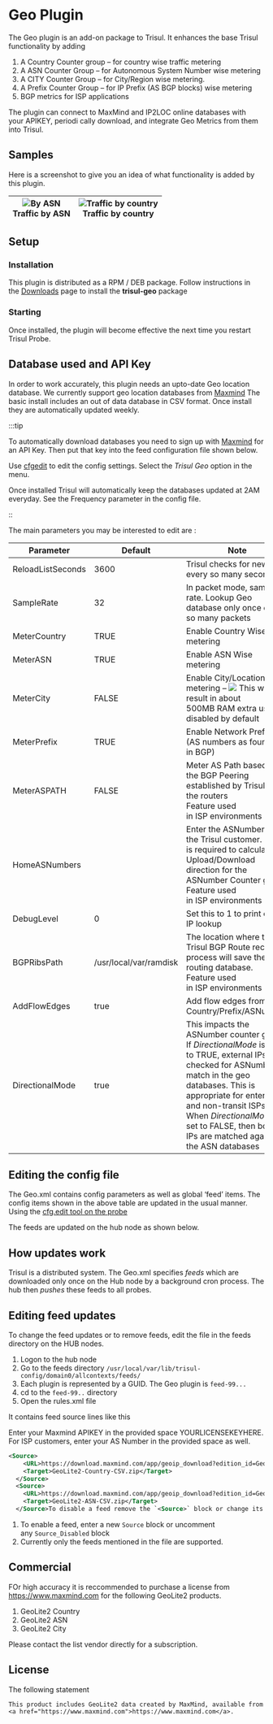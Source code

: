 # Geo Plugin

The Geo plugin is an add-on package to Trisul. It enhances the base Trisul functionality by adding

1. A Country Counter group – for country wise traffic metering
2. A ASN Counter Group – for Autonomous System Number wise metering
3. A CITY Counter Group – for City/Region wise metering.
4. A Prefix Counter Group – for IP Prefix (AS BGP blocks) wise metering
5. BGP metrics for ISP applications

The plugin can connect to MaxMind and IP2LOC online databases with your APIKEY, periodi cally download, and integrate Geo Metrics from them into Trisul.

## Samples

Here is a screenshot to give you an idea of what functionality is added by this plugin.

| ![By ASN](https://trisul.org/docs/ug/install/images/asn.png "By ASN")  <br/>Traffic by ASN | ![Traffic by country](https://trisul.org/docs/ug/install/images/country.png "Traffic by country")  <br/>Traffic by country |
| ------------------------------------------------------------------------------------------ | -------------------------------------------------------------------------------------------------------------------------- |

## Setup

### Installation

This plugin is distributed as a RPM / DEB package. Follow instructions in the [Downloads](https://trisul.org/download) page to install the **trisul-geo** package

### Starting

Once installed, the plugin will become effective the next time you restart Trisul Probe.

## Database used and API Key

In order to work accurately, this plugin needs an upto-date Geo location database. We currently support geo location databases from [Maxmind](https://www.maxmind.com/) The basic install includes an out of data database in CSV format. Once install they are automatically updated weekly.

:::tip

To automatically download databases you need to sign up with [Maxmind](https://www.maxmind.com/) for an API Key. Then put that key into the feed configuration file shown below.

Use [cfgedit](https://trisul.org/docs/ref/plugin_configuration.html) to edit the config settings. Select the *Trisul Geo* option in the menu.

Once installed Trisul will automatically keep the databases updated at 2AM everyday. See the Frequency parameter in the config file.

::

The main parameters you may be interested to edit are :

| Parameter         | Default                | Note                                                                                                                                                                                                                                                                                                 |
| ----------------- | ---------------------- | ---------------------------------------------------------------------------------------------------------------------------------------------------------------------------------------------------------------------------------------------------------------------------------------------------- |
| ReloadListSeconds | 3600                   | Trisul checks for new files every so many seconds.                                                                                                                                                                                                                                                   |
| SampleRate        | 32                     | In packet mode, sample rate. Lookup Geo database only once every so many packets                                                                                                                                                                                                                     |
| MeterCountry      | TRUE                   | Enable Country Wise metering                                                                                                                                                                                                                                                                         |
| MeterASN          | TRUE                   | Enable ASN Wise metering                                                                                                                                                                                                                                                                             |
| MeterCity         | FALSE                  | Enable City/Location metering – ![](https://trisul.org/docs/ug/install/WARNING) This will result in about 500MB RAM extra usage, disabled by default                                                                                                                                                 |
| MeterPrefix       | TRUE                   | Enable Network Prefixs (AS numbers as found in BGP)                                                                                                                                                                                                                                                  |
| MeterASPATH       | FALSE                  | Meter AS Path based on the BGP Peering established by Trisul with the routers<br/>Feature used in ISP environments                                                                                                                                                                                   |
| HomeASNumbers     |                        | Enter the ASNumber of the Trisul customer. This is required to calculate Upload/Download direction for the ASNumber Counter group<br/>Feature used in ISP environments                                                                                                                               |
| DebugLevel        | 0                      | Set this to 1 to print every IP lookup                                                                                                                                                                                                                                                               |
| BGPRibsPath       | /usr/local/var/ramdisk | The location where the Trisul BGP Route receiver process will save the routing database.<br/>Feature used in ISP environments                                                                                                                                                                        |
| AddFlowEdges      | true                   | Add flow edges from Country/Prefix/ASNumber.                                                                                                                                                                                                                                                         |
| DirectionalMode   | true                   | This impacts the ASNumber counter group. If *DirectionalMode* is set to TRUE, external IPs are checked for ASNumber match in the geo databases. This is appropriate for enterprise and non-transit ISPs. When *DirectionalMode* is set to FALSE, then both IPs are matched against the ASN databases |

## Editing the config file

The Geo.xml contains config parameters as well as global ‘feed’ items. The config items shown in the above table are updated in the usual manner. Using the [cfg.edit tool on the probe](https://trisul.org/docs/ref/plugin_configuration.html#plugin_config_editor)

The feeds are updated on the hub node as shown below.

## How updates work

Trisul is a distributed system. The Geo.xml specifies *feeds* which are downloaded only once on the Hub node by a background cron process. The hub then *pushes* these feeds to all probes.

## Editing feed updates

To change the feed updates or to remove feeds, edit the file in the feeds directory on the HUB nodes.

1. Logon to the hub node
2. Go to the feeds directory `/usr/local/var/lib/trisul-config/domain0/allcontexts/feeds/`
3. Each plugin is represented by a GUID. The Geo plugin is `feed-99...`
4. cd to the `feed-99..` directory
5. Open the rules.xml file

It contains feed source lines like this

Enter your Maxmind APIKEY in the provided space YOURLICENSEKEYHERE. For ISP customers, enter your AS Number in the provided space as well.

```xml
<Source>
    <URL>https://download.maxmind.com/app/geoip_download?edition_id=GeoLite2-Country-CSV&license_key=YOURLICENSEKEYHERE&suffix=zip</URL>
    <Target>GeoLite2-Country-CSV.zip</Target>
  </Source>
  <Source>
    <URL>https://download.maxmind.com/app/geoip_download?edition_id=GeoLite2-ASN-CSV&license_key=YOURLICENSEKEYHERE&suffix=zip</URL>
    <Target>GeoLite2-ASN-CSV.zip</Target>
  </Source>To disable a feed remove the `<Source>` block or change its name to something like `<Source_Disabled>`
```

1. To enable a feed, enter a new `Source` block or uncomment any `Source_Disabled` block
2. Currently only the feeds mentioned in the file are supported.

## Commercial

FOr high accuracy it is reccommended to purchase a license from https://www.maxmind.com for the following GeoLite2 products.

1. GeoLite2 Country
2. GeoLite2 ASN
3. GeoLite2 City

Please contact the list vendor directly for a subscription.

## License

The following statement

```
This product includes GeoLite2 data created by MaxMind, available from
<a href="https://www.maxmind.com">https://www.maxmind.com</a>.
```
